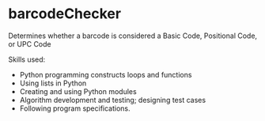 # barcodeChecker
Determines whether a barcode is considered a Basic Code, Positional Code, or UPC Code

Skills used:

- Python programming constructs loops and functions
- Using lists in Python
- Creating and using Python modules
- Algorithm development and testing; designing test cases
- Following program specifications. 
